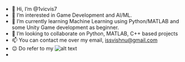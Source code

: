 - 👋 Hi, I’m @1vicvis7
- 👀 I’m interested in Game Development and AI/ML.
- 🌱 I’m currently learning Machine Learning using Python/MATLAB and some Unity Game development as beginner.
- 💞️ I’m looking to collaborate on Python, MATLAB, C++ based projects
- 📫 You can contact me over my email, issvishnu@gmail.com
- 😉 Do refer to my ![alt text]( https://www.linkedin.com/in/indraganti-vishnudatta-04b0b61b1/ "Linked In")
- 
<!---
1vicvis7/1vicvis7 is a ✨ special ✨ repository because its `README.md` (this file) appears on your GitHub profile.
You can click the Preview link to take a look at your changes.
--->
